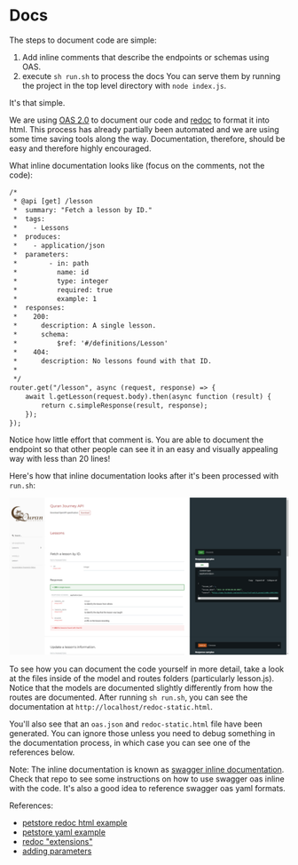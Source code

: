 # Docs

The steps to document code are simple:
1. Add inline comments that describe the endpoints or schemas using OAS.
2. execute `sh run.sh` to process the docs
You can serve them by running the project in the top level directory with `node index.js`. 

It's that simple.

We are using [OAS 2.0](https://swagger.io/docs/specification/2-0) to document our code and [redoc](https://github.com/Redocly/redoc) to format it into html. This process has already partially been automated and we are using some time saving tools along the way. Documentation, therefore, should be easy and therefore highly encouraged.

What inline documentation looks like (focus on the comments, not the code):

```
/*
 * @api [get] /lesson
 *  summary: "Fetch a lesson by ID."
 *  tags:
 *    - Lessons
 *  produces:
 *    - application/json
 *  parameters:
 *        - in: path
 *          name: id
 *          type: integer
 *          required: true
 *          example: 1
 *  responses:
 *    200:
 *      description: A single lesson.
 *      schema:
 *          $ref: '#/definitions/Lesson'
 *    404:
 *      description: No lessons found with that ID.
 *
 */
router.get("/lesson", async (request, response) => {
    await l.getLesson(request.body).then(async function (result) {
        return c.simpleResponse(result, response);
    });
});
```

Notice how little effort that comment is. You are able to document the endpoint so that other people can see it in an easy and visually appealing way with less than 20 lines!

Here's how that inline documentation looks after it's been processed with `run.sh`:

![image](./assets/img/docsExample.png)


To see how you can document the code yourself in more detail, take a look at the files inside of the model and routes folders (particularly lesson.js). Notice that the models are documented slightly differently from how the routes are documented. After running `sh run.sh`, you can see the documentation at `http://localhost/redoc-static.html`.

You'll also see that an `oas.json` and `redoc-static.html` file have been generated. You can ignore those unless you need to debug something in the documentation process, in which case you can see one of the references below.

Note: The inline documentation is known as [swagger inline documentation](https://github.com/readmeio/swagger-inline). Check that repo to see some instructions on how to use swagger oas inline with the code. It's also a good idea to reference swagger oas yaml formats.


References:
- [petstore redoc html example](https://redocly.github.io/redoc/)
- [petstore yaml example](https://redocly.github.io/redoc/openapi.yaml)
- [redoc "extensions"](https://github.com/Redocly/redoc/blob/master/docs/redoc-vendor-extensions.md#x-logo)
- [adding parameters](https://swagger.io/docs/specification/2-0/describing-parameters/)
